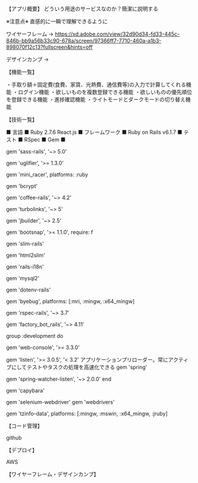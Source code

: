 【アプリ概要】 どういう用途のサービスなのか？簡潔に説明する

※注意点※ 直感的に一瞬で理解できるように

ワイヤーフレーム → https://xd.adobe.com/view/32d90d34-fd33-445c-846b-bb9a56b33c90-678a/screen/97366ff7-7710-460a-a1b3-898070f12c13?fullscreen&hints=off

デザインカンプ →

【機能一覧】

・手取り額＋固定費(食費、家賃、光熱費、通信費等)の入力で計算してくれる機能 
・ログイン機能 
・欲しいものを複数登録できる機能 
・欲しいものの優先順位を登録できる機能 
・進捗確認機能 
・ライトモードとダークモードの切り替え機能

【技術一覧】

■ 言語 ■ 
Ruby 2.7.6
React.js 
■ フレームワーク ■ 
Ruby on Rails v6.1.7
■ テスト ■ 
RSpec 
■ Gem ■ 

gem 'sass-rails', '~> 5.0'

gem 'uglifier', '>= 1.3.0'

gem 'mini_racer', platforms: :ruby

gem 'bcrypt'

gem 'coffee-rails', '~> 4.2'

gem 'turbolinks', '~> 5'

gem 'jbuilder', '~> 2.5'

gem 'bootsnap', '>= 1.1.0', require: f

gem 'slim-rails'

gem 'html2slim'

gem 'rails-i18n'

gem 'mysql2'

gem 'dotenv-rails'

gem 'byebug', platforms: [:mri, :mingw, :x64_mingw]

gem 'rspec-rails', '~> 3.7'

gem 'factory_bot_rails', '~> 4.11'

group :development do

gem 'web-console', '>= 3.3.0'

gem 'listen', '>= 3.0.5', '< 3.2' アプリケーションプリローダー。常にアクティブにしてテストやタスクの処理を高速化できる gem 'spring'

gem 'spring-watcher-listen', '~> 2.0.0' end

gem 'capybara'

gem 'selenium-webdriver' gem 'webdrivers'

gem 'tzinfo-data', platforms: [:mingw, :mswin, :x64_mingw, :jruby]

【コード管理】

github

【デプロイ】

AWS

【ワイヤーフレーム・デザインカンプ】